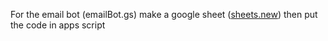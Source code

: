 For the email bot (emailBot.gs) make a google sheet ([sheets.new](sheets.new)) then put the code in apps script
